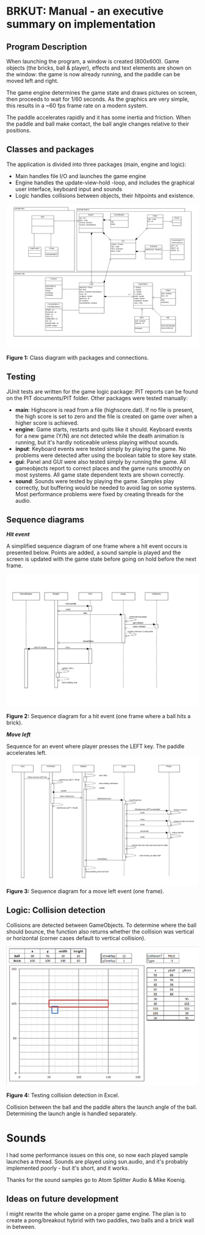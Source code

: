 BRKUT: Manual - an executive summary on implementation
======================================================

Program Description
-------------------

When launching the program, a window is created (800x600). Game objects (the bricks, ball & player), effects and text elements are shown on the window: the game is now already running, and the paddle can be moved left and right.

The game engine determines the game state and draws pictures on screen, then proceeds to wait for 1/60 seconds. As the graphics are very simple, this results in a ~60 fps frame rate on a modern system.

The paddle accelerates rapidly and it has some inertia and friction. When the paddle and ball make contact, the ball angle changes relative to their positions.

Classes and packages
--------------------

The application is divided into three packages (main, engine and logic):
* Main handles file I/O and launches the game engine
* Engine handles the update-view-hold -loop, and includes the graphical user interface, keyboard input and sounds
* Logic handles collisions between objects, their hitpoints and existence.

![Class Diagram](https://raw.githubusercontent.com/lopossumi/brkut/master/documentation/Class%20diagrams/ClassDiagram-2014-12-04.png)

**Figure 1:** Class diagram with packages and connections.

Testing
-------

JUnit tests are written for the game logic package: PIT reports can be found on the PIT documents/PIT folder. Other packages were tested manually:
* **main**: Highscore is read from a file (highscore.dat). If no file is present, the high score is set to zero and the file is created on game over when a higher score is achieved.
* **engine**: Game starts, restarts and quits like it should. Keyboard events for a new game (Y/N) are not detected while the death animation is running, but it's hardly noticeable unless playing without sounds.
* **input**: Keyboard events were tested simply by playing the game. No problems were detected after using the boolean table to store key state.
* **gui**: Panel and GUI were also tested simply by running the game. All gameobjects report to correct places and the game runs smoothly on most systems. All game state dependent texts are shown correctly.
* **sound**: Sounds were tested by playing the game. Samples play correctly, but buffering would be needed to avoid lag on some systems. Most performance problems were fixed by creating threads for the audio.

Sequence diagrams
------------------

***Hit event***

A simplified sequence diagram of one frame where a hit event occurs is presented below. Points are added, a sound sample is played and the screen is updated with the game state before going on hold before the next frame.

![Sequence Diagram Hit](https://github.com/lopossumi/brkut/blob/master/documentation/Sequence%20diagrams/SequenceDiagramHit.png)

**Figure 2:** Sequence diagram for a hit event (one frame where a ball hits a brick).

***Move left***

Sequence for an event where player presses the LEFT key. The paddle accelerates left.
![Sequence Diagram Left](https://raw.githubusercontent.com/lopossumi/brkut/master/documentation/Sequence%20diagrams/SequenceDiagramMoveLeft.png)
**Figure 3:** Sequence diagram for a move left event (one frame).

Logic: Collision detection
--------------------------

Collisions are detected between GameObjects. To determine where the ball should bounce, the function also returns whether the collision was vertical or horizontal (corner cases default to vertical collision).

![Collision testing](https://github.com/lopossumi/brkut/blob/master/images/collision.png)

**Figure 4:** Testing collision detection in Excel.

Collision between the ball and the paddle alters the launch angle of the ball. Determining the launch angle is handled separately.

Sounds
======
I had some performance issues on this one, so now each played sample launches a thread. Sounds are played using sun.audio, and it's probably implemented poorly - but it's short, and it works.

Thanks for the sound samples go to Atom Splitter Audio & Mike Koenig.

Ideas on future development
---------------------------
I might rewrite the whole game on a proper game engine. The plan is to create a pong/breakout hybrid with two paddles, two balls and a brick wall in between.
